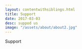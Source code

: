 ```yaml
---
layout: contentwithsiblings.html
title: Support
date: 2017-03-03
desc: suppod us
image: "/assets/about/about2.jpg"
---
```


 Support
